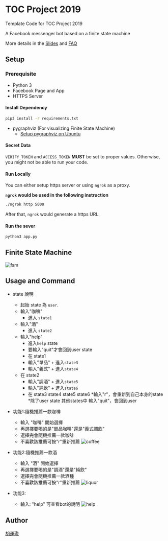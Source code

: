 # TOC Project 2019

Template Code for TOC Project 2019

A Facebook messenger bot based on a finite state machine

More details in the [Slides](https://hackmd.io/p/SkpBR-Yam#/) and [FAQ](https://hackmd.io/s/B1Xw7E8kN)

## Setup

### Prerequisite
* Python 3
* Facebook Page and App
* HTTPS Server

#### Install Dependency
```sh
pip3 install -r requirements.txt
```

* pygraphviz (For visualizing Finite State Machine)
    * [Setup pygraphviz on Ubuntu](http://www.jianshu.com/p/a3da7ecc5303)

#### Secret Data

`VERIFY_TOKEN` and `ACCESS_TOKEN` **MUST** be set to proper values.
Otherwise, you might not be able to run your code.

#### Run Locally
You can either setup https server or using `ngrok` as a proxy.

**`ngrok` would be used in the following instruction**

```sh
./ngrok http 5000
```

After that, `ngrok` would generate a https URL.

#### Run the sever

```sh
python3 app.py
```

## Finite State Machine
![fsm](./img/fsm.png)

## Usage and Command
* state 說明

	* 起始 state 為 `user`.
	* 輸入"咖啡" 
		+ 進入 `state1`  
	* 輸入"酒" 
		+ 進入 `state2`
	* 輸入"help"
		+ 進入`help` state 
		+ 要輸入"quit"才會回到user state
       * 在 state1 
       * 輸入"單品"
                + 進入`state3`
       * 輸入"義式"
                + 進入`state4`            
	* 在 state2
       * 輸入"調酒"
                + 進入`state5`
       * 輸入"純飲"
                + 進入`state6` 
       * 在 state3 state4 state5 state6
	*輸入"r"，會重新到自己本身的state
       *除了user state 其他states中 輸入"quit"，會回到user

* 功能1:隨機推薦一款咖啡

	* 輸入 "咖啡" 開始選擇
	* 再選擇要喝的是"單品咖啡"還是"義式調飲"
	* 選擇完會隨機推薦一款咖啡
	* 不喜歡該推薦可按"r"重新推薦
![coffee](./img/function1.png)
	

* 功能2:隨機推薦一款酒

	* 輸入 "酒" 開始選擇
	* 再選擇要喝的是"調酒"還是"純飲"
	* 選擇完會隨機推薦一款酒種
	* 不喜歡該推薦可按"r"重新推薦
![liquor](./img/function2.png)

* 功能3:

	* 輸入: "help" 可查看bot的說明
![help](./img/function3.png)	

## Author
[胡運瑜](https://github.com/huyunyu10)
